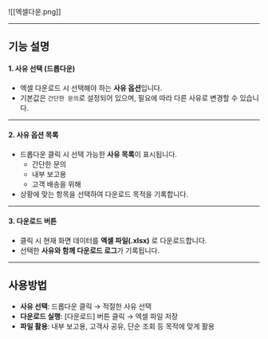 
![[엑셀다운.png]]

---

## 기능 설명

#### 1. 사유 선택 (드롭다운)

- 엑셀 다운로드 시 선택해야 하는 **사유 옵션**입니다.
- 기본값은 `간단한 문의`로 설정되어 있으며, 필요에 따라 다른 사유로 변경할 수 있습니다.

***

#### 2. 사유 옵션 목록

- 드롭다운 클릭 시 선택 가능한 **사유 목록**이 표시됩니다.
    - 간단한 문의
    - 내부 보고용
    - 고객 배송을 위해
- 상황에 맞는 항목을 선택하여 다운로드 목적을 기록합니다.

***

#### 3. 다운로드 버튼
- 클릭 시 현재 화면 데이터를 **엑셀 파일(.xlsx)** 로 다운로드합니다.
- 선택한 **사유와 함께 다운로드 로그**가 기록됩니다.

---

## 사용방법
- **사유 선택**: 드롭다운 클릭 → 적절한 사유 선택
- **다운로드 실행**: [다운로드] 버튼 클릭 → 엑셀 파일 저장
- **파일 활용**: 내부 보고용, 고객사 공유, 단순 조회 등 목적에 맞게 활용